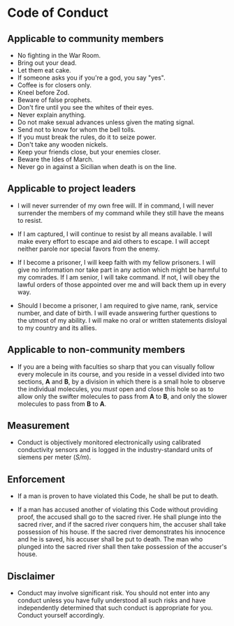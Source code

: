 # Code of Conduct

## Applicable to community members

- No fighting in the War Room.                                <!-- President Merkin Muffley  1964 -->
- Bring out your dead.                                        <!-- Monty Python              1975 -->
- Let them eat cake.                                          <!-- Marie-Antoinette          1789 -->
- If someone asks you if you're a god, you say "yes".         <!-- Dr. Raymond Stantz        1984 -->
- Coffee is for closers only.                                 <!-- Blake                     1992 -->
- Kneel before Zod.                                           <!-- General Zod               1980 -->
- Beware of false prophets.                                   <!-- Jesus Christ                28 -->
- Don't fire until you see the whites of their eyes.          <!-- William Prescott          1775 -->
- Never explain anything.                                     <!-- H.P. Lovecraft            1929 -->
- Do not make sexual advances unless given the mating signal. <!-- Anton Szandor LaVey       1967 -->
- Send not to know for whom the bell tolls.                   <!-- John Donne                1623 -->
- If you must break the rules, do it to seize power.          <!-- Julius Caesar            49 BC -->
- Don't take any wooden nickels.                              <!-- Traditional               1915 -->
- Keep your friends close, but your enemies closer.           <!-- Michael Corleone          1974 -->
- Beware the Ides of March.                                   <!-- Marcus Junius Brutus     44 BC -->
- Never go in against a Sicilian when death is on the line.   <!-- Vizzini                   1987 -->

## Applicable to project leaders

- I will never surrender of my own free will. If in command, I will never surrender the
  members of my command while they still have the means to resist.

- If I am captured, I will continue to resist by all means available. I will make every
  effort to escape and aid others to escape. I will accept neither parole nor special
  favors from the enemy.

- If I become a prisoner, I will keep faith with my fellow prisoners. I will give no
  information nor take part in any action which might be harmful to my comrades. If I am
  senior, I will take command. If not, I will obey the lawful orders of those appointed
  over me and will back them up in every way.

- Should I become a prisoner, I am required to give name, rank, service number, and date
  of birth. I will evade answering further questions to the utmost of my ability. I will
  make no oral or written statements disloyal to my country and its allies.

## Applicable to non-community members

- If you are a being with faculties so sharp that you can visually follow every molecule
  in its course, and you reside in a vessel divided into two sections, **A** and **B**,
  by a division in which there is a small hole to observe the individual molecules, you
  *must* open and close this hole so as to allow only the swifter molecules to pass from
  **A** to **B**, and only the slower molecules to pass from **B** to **A**.

## Measurement

- Conduct is objectively monitored electronically using calibrated conductivity sensors
  and is logged in the industry-standard units of siemens per meter (*S/m*).

## Enforcement

- If a man is proven to have violated this Code, he shall be put to death.

- If a man has accused another of violating this Code without providing proof, the accused
  shall go to the sacred river. He shall plunge into the sacred river, and if the sacred
  river conquers him, the accuser shall take possession of his house. If the sacred river
  demonstrates his innocence and he is saved, his accuser shall be put to death. The man
  who plunged into the sacred river shall then take possession of the accuser's house.

## Disclaimer

- Conduct may involve significant risk. You should not enter into any conduct unless you
  have fully understood all such risks and have independently determined that such conduct
  is appropriate for you. Conduct yourself accordingly.
